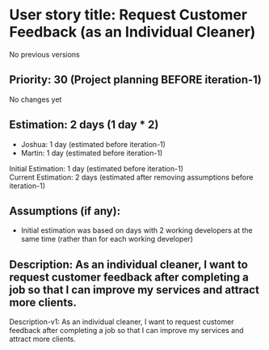 # User story title: Request Customer Feedback (as an Individual Cleaner)
No previous versions

## Priority: 30 (Project planning BEFORE iteration-1)
No changes yet

## Estimation: 2 days (1 day * 2)
* Joshua: 1 day (estimated before iteration-1)
* Martin: 1 day (estimated before iteration-1)

Initial Estimation: 1 day (estimated before iteration-1)  
Current Estimation: 2 days (estimated after removing assumptions before iteration-1)

## Assumptions (if any):
* Initial estimation was based on days with 2 working developers at the same time (rather than for each working developer)

## Description: As an individual cleaner, I want to request customer feedback after completing a job so that I can improve my services and attract more clients.
Description-v1: As an individual cleaner, I want to request customer feedback after completing a job so that I can improve my services and attract more clients.
